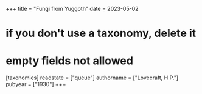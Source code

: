 +++
title = "Fungi from Yuggoth"
date = 2023-05-02
# if you don't use a taxonomy, delete it
# empty fields not allowed
[taxonomies]
  readstate = ["queue"]
  authorname = ["Lovecraft, H.P."]
  pubyear = ["1930"]
+++

